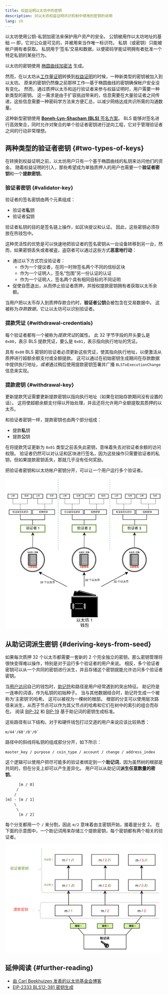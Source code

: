 ```yaml
---
title: 权益证明以太坊中的密钥
description: 对以太坊权益证明共识机制中使用的密钥的说明
lang: zh
---
```


以太坊使用公钥-私钥加密法来保护用户资产的安全。 公钥被用作以太坊地址的基础 — 即，它对公众是可见的，并被用来当作唯一标识符。 私钥（或密钥）只能被帐户拥有者获取。 私钥用于‘签名’交易和数据，以便密码学能证明拥有者批准一个特定私钥的某些行为。

以太坊的密钥使用 [椭圆曲线加密法](https://en.wikipedia.org/wiki/Elliptic-curve_cryptography) 生成。

然而，在以太坊从[工作量证明](/developers/docs/consensus-mechanisms/pow)转换到[权益证明](/developers/docs/consensus-mechanisms/pos)的时候，一种新类型的密钥被加入到以太坊。 原来的密钥仍然像之前那样工作—基于椭圆曲线的密钥确保帐户安全没有变化。 然而，通过质押以太币和运行验证者来参与权益证明时，用户需要一种新类型的密钥。 这一需求是由于扩容挑战带来的，信息需要在大量验证者之间传递，这些信息需要一种密码学方法来方便汇总，以减少网络达成共识所需的沟通数量。

这种新型密钥使用 [**Boneh-Lyn-Shacham (BLS)** 签名方案](https://wikipedia.org/wiki/BLS_digital_signature)。 BLS 能够对签名进行高效聚合，同时允许对聚合的单个验证者密钥进行逆向工程，它对于管理验证者之间的行动非常理想。

## 两种类型的验证者密钥 \{#two-types-of-keys}

在转换到权益证明之前，以太坊用户只有一个基于椭圆曲线的私钥来访问他们的资金。 随着权益证明的引入，那些希望成为单独质押人的用户也需要一个**验证者密钥**和一个**提款密钥**。

### 验证者密钥 \{#validator-key}

验证者的签名密钥由两个元素组成：

- 验证者**私**钥
- 验证者**公**钥

验证者私钥的目的是签名链上操作，如区块提议和认证。 因此，这些密钥必须存放在热钱包中。

这种灵活性的优势是可以快速地把验证者的签名密钥从一台设备转移到另一台，然而，如果密钥丢失或者被盗，盗窃者可以通过这些方式**恶意地行动**：

- 通过以下方式罚没验证者：
  - 作为一个提议者，在同一时隙签名两个不同的信标区块
  - 作为一个证明人，签名“包围”另一份认证的认证
  - 作为一个证明人，签名两个具有相同目标的不同证明
- 促使自愿退出，从而停止验证者质押，并授权提款密钥拥有者获取以太币余额。

当用户把以太币存入到质押存款合约时，**验证者公钥**会被包含在交易数据中。 这被称为*存款数据*，它让以太坊可以识别验证者。

### 提款凭证 \{#withdrawal-credentials}

每个验证者都有一个被称为*提款凭证*的属性。 此 32 字节字段的开头要么是 `0x00`，表示 BLS 提款凭证，要么是 `0x01`，表示指向执行地址的凭证。

具有 `0x00` BLS 密钥的验证者必须更新这些凭证，使其指向执行地址，以便激活从质押进行超额余额支付或全额提款。 这可以通过在初始密钥生成期间在存款数据中提供执行地址，*或者*通过稍后使用提款密钥签署并广播 `BLSToExecutionChange` 信息来实现。

### 提款密钥 \{#withdrawal-key}

更新提款凭证需要更新提款密钥以指向执行地址（如果在初始存款期间没有设置的话）。 这将使超额余额支付得以开始处理，并且还将允许用户全额提取其质押的以太币。

和验证者密钥一样，提款密钥也由两个部分组成：

- 提款**私**钥
- 提款**公**钥

在将提款凭证更新为 `0x01` 类型之前丢失此密钥，意味着失去对验证者余额的访问权限。 验证者仍然可以对认证和区块进行签名，因为这些操作只需要验证者的私钥，但如果提款密钥丢失，那就几乎没有任何奖励。

把验证者密钥和以太坊帐户密钥分开，可以让一个用户运行多个验证者。

![验证者密钥示意图](validator-key-schematic.png)

## 从助记词派生密钥 \{#deriving-keys-from-seed}

如果每次质押 32 个以太币都需要一套新的 2 个完全独立的密钥，那么密钥管理将很快变得难以操作，特别是对于运行多个验证者的用户来说。 相反，多个验证者密钥可以从一个共同的密钥进行派生，并且存储这个密钥就能允许访问多个验证者密钥。

当[用户访问](https://ethereum.stackexchange.com/questions/19055/what-is-the-difference-between-m-44-60-0-0-and-m-44-60-0)自己的钱包时，[助记符](https://en.bitcoinwiki.org/wiki/Mnemonic_phrase)和路径是用户经常遇到的突出特征。 助记符是一连串的词语，作为私钥的初始种子。 当与其他数据结合时，助记符生成一个被称为‘主密钥’的哈希。 这可以被视为一棵树的根部。 根部的分支可以使用层次路径来派生，从而子节点可以作为其父节点的哈希和它们在树中的索引的组合而存在。 阅读 [BIP-32](https://github.com/bitcoin/bips/blob/master/bip-0032.mediawiki) 和 [BIP-19](https://github.com/bitcoin/bips/blob/master/bip-0039.mediawiki) 基于助记词的密钥生成标准。

这些路径有以下结构，对于和硬件钱包打过交道的用户来说应该比较熟悉：

```
m/44'/60'/0'/0`
```

路径中的斜线将私钥的组成部分分开，如下所示：

```
master_key / purpose / coin_type / account / change / address_index
```

这个逻辑可以使用户把尽可能多的验证者绑定到一个**助记词**，因为虽然树的根部是共同的，但在分支上却可以产生差异化。 用户可以从助记词**派生任意数量的密钥**。

```
      [m / 0]
     /
    /
[m] - [m / 1]
    \
     \
      [m / 2]
```

每个分支都用一个 `/` 来分割，因此 `m/2` 意味着由主密钥开始，接着是分支 2。 在下面的示意图中，一个助记词用来存储三个提款密钥，每个密钥都有两个相关的验证者。

![验证者密钥逻辑](multiple-keys.png)

## 延伸阅读 \{#further-reading}

- [由 Carl Beekhuizen 发表的以太坊基金会博客](https://blog.ethereum.org/2020/05/21/keys/)
- [EIP-2333 BLS12-381 密钥生成](https://eips.ethereum.org/EIPS/eip-2333)
